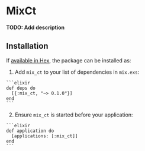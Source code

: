 # MixCt

**TODO: Add description**

## Installation

If [available in Hex](https://hex.pm/docs/publish), the package can be installed as:

  1. Add `mix_ct` to your list of dependencies in `mix.exs`:

    ```elixir
    def deps do
      [{:mix_ct, "~> 0.1.0"}]
    end
    ```

  2. Ensure `mix_ct` is started before your application:

    ```elixir
    def application do
      [applications: [:mix_ct]]
    end
    ```

